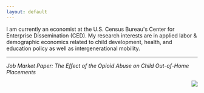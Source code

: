 ```yaml
---
layout: default
---
```




I am currently an economist at the U.S. Census Bureau's Center for Enterprise Dissemination (CED). My research interests are in applied labor & demographic economics related to child development, health, and education policy as well as intergenerational mobility.

---

*Job Market Paper: The Effect of the Opioid Abuse on Child Out-of-Home Placements*

<img style="float: right;" src="https://media-exp1.licdn.com/dms/image/C5603AQFZTtTMKtNqzA/profile-displayphoto-shrink_800_800/0/1571363370391?e=1635379200&v=beta&t=OJg1G7cGSJSy6LVnShgI75ATxBkx62VBDi91ds18VQo">

